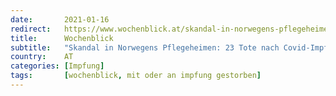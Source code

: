 ```yaml
---
date:       2021-01-16
redirect:   https://www.wochenblick.at/skandal-in-norwegens-pflegeheimen-23-tote-nach-covid-impfungen/
title:      Wochenblick
subtitle:   "Skandal in Norwegens Pflegeheimen: 23 Tote nach Covid-Impfungen"
country:    AT
categories: [Impfung]
tags:       [wochenblick, mit oder an impfung gestorben]
---
```

